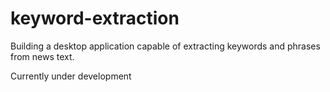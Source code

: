 # keyword-extraction

Building a desktop application capable of extracting keywords and phrases from news text. 

Currently under development
